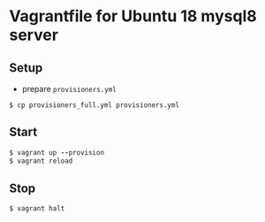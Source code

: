 Vagrantfile for Ubuntu 18 mysql8 server
====================================

## Setup

* prepare `provisioners.yml`

```
$ cp provisioners_full.yml provisioners.yml
```

## Start

```ruby
$ vagrant up --provision
$ vagrant reload
```

## Stop

```
$ vagrant halt
```

